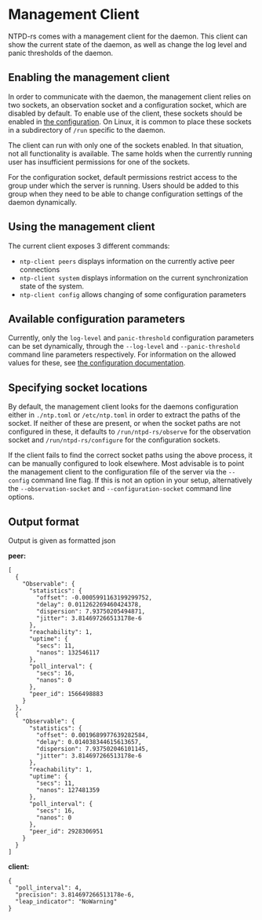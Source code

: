 # Management Client

NTPD-rs comes with a management client for the daemon. This client can show the current state of the daemon, as well as change the log level and panic thresholds of the daemon.

## Enabling the management client

In order to communicate with the daemon, the management client relies on two sockets, an observation socket and a configuration socket, which are disabled by default. To enable use of the client, these sockets should be enabled in [the configuration](CONFIGURATION.md). On Linux, it is common to place these sockets in a subdirectory of `/run` specific to the daemon.

The client can run with only one of the sockets enabled. In that situation, not all functionality is available. The same holds when the currently running user has insufficient permissions for one of the sockets.

For the configuration socket, default permissions restrict access to the group under which the server is running. Users should be added to this group when they need to be able to change configuration settings of the daemon dynamically.

## Using the management client

The current client exposes 3 different commands:
 - `ntp-client peers` displays information on the currently active peer connections
 - `ntp-client system` displays information on the current synchronization state of the system.
 - `ntp-client config` allows changing of some configuration parameters

## Available configuration parameters

Currently, only the `log-level` and `panic-threshold` configuration parameters can be set dynamically, through the `--log-level` and `--panic-threshold` command line parameters respectively. For information on the allowed values for these, see [the configuration documentation](CONFIGURATION.md).

## Specifying socket locations

By default, the management client looks for the daemons configuration either in `./ntp.toml` or `/etc/ntp.toml` in order to extract the paths of the socket. If neither of these are present, or when the socket paths are not configured in these, it defaults to `/run/ntpd-rs/observe` for the observation socket and `/run/ntpd-rs/configure` for the configuration sockets.

If the client fails to find the correct socket paths using the above process, it can be manually configured to look elsewhere. Most advisable is to point the management client to the configuration file of the server via the `--config` command line flag. If this is not an option in your setup, alternatively the `--observation-socket` and `--configuration-socket` command line options.

## Output format

Output is given as formatted json

**peer:**
```
[
  {
    "Observable": {
      "statistics": {
        "offset": -0.0005991163199299752,
        "delay": 0.011262269460424378,
        "dispersion": 7.93750205494871,
        "jitter": 3.814697266513178e-6
      },
      "reachability": 1,
      "uptime": {
        "secs": 11,
        "nanos": 132546117
      },
      "poll_interval": {
        "secs": 16,
        "nanos": 0
      },
      "peer_id": 1566498883
    }
  },
  {
    "Observable": {
      "statistics": {
        "offset": 0.0019689977639282584,
        "delay": 0.014038344615613657,
        "dispersion": 7.937502046101145,
        "jitter": 3.814697266513178e-6
      },
      "reachability": 1,
      "uptime": {
        "secs": 11,
        "nanos": 127481359
      },
      "poll_interval": {
        "secs": 16,
        "nanos": 0
      },
      "peer_id": 2928306951
    }
  }
]
```

**client:**
```
{
  "poll_interval": 4,
  "precision": 3.814697266513178e-6,
  "leap_indicator": "NoWarning"
}
```
